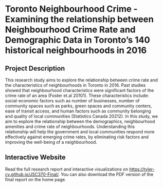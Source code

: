 # Toronto Neighbourhood Crime - Examining the relationship between Neighbourhood Crime Rate and Demographic Data in Toronto’s 140 historical neighbourhoods in 2016

## Project Description 

This research study aims to explore the relationship between crime rate and the characteristics of neighbourhoods in Toronto in 2016. Past studies showed that neighbourhood characteristics were significant factors of the crime rate of an area (Foster et.al 20101). These characteristics include: social-economic factors such as number of businesses, number of community spaces such as parks, green spaces and community centers, ease of transit access, and human factors such as community belonging and quality of local communities (Statistics Canada 20212). In this study, we aim to explore the relationship between the demographics, neighbourhood amenities and crime rate of neighbourhoods. Understanding this relationship will help the government and local communities respond more effectively against emerging crime rates, by eliminating risk factors and improving the well-being of a neighbourhood.

## Interactive Website

Read the full research report and interactive visualizations on https://tyler-cy.github.io/JSC370-Final/. You can also download the PDF version of the final report on the home page. 
